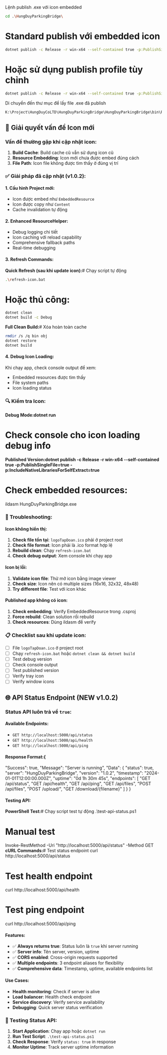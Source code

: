 Lệnh publish .exe với icon embedded
```bash
cd .\HungDuyParkingBridge\
```
# Standard publish với embedded icon
```bash
dotnet publish -c Release -r win-x64 --self-contained true -p:PublishSingleFile=true -p:IncludeNativeLibrariesForSelfExtract=true
```
# Hoặc sử dụng publish profile tùy chỉnh
```bash
dotnet publish -c Release -r win-x64 --self-contained true -p:PublishSingleFile=true -p:IncludeNativeLibrariesForSelfExtract=true -p:EnableCompressionInSingleFile=true -p:DebugType=embedded
```
Di chuyển đến thư mục để lấy file .exe đã publish
```bash
K:\Project\HungDuyCoLTD\HungDuyParkingBridge\HungDuyParkingBridge\bin\Release\net9.0-windows\win-x64\publish
```
## 🎨 Giải quyết vấn đề Icon mới

### Vấn đề thường gặp khi cập nhật icon:

1. **Build Cache**: Build cache cũ vẫn sử dụng icon cũ
2. **Resource Embedding**: Icon mới chưa được embed đúng cách
3. **File Path**: Icon file không được tìm thấy ở đúng vị trí

### ✅ Giải pháp đã cập nhật (v1.0.2):

#### 1. **Cấu hình Project mới**:
- Icon được embed như `EmbeddedResource`
- Icon được copy như `Content` 
- Cache invalidation tự động

#### 2. **Enhanced ResourceHelper**:
- Debug logging chi tiết
- Icon caching với reload capability
- Comprehensive fallback paths
- Real-time debugging

#### 3. **Refresh Commands**:

**Quick Refresh (sau khi update icon):**# Chạy script tự động
```bash
.\refresh-icon.bat
```
# Hoặc thủ công:
```bash
dotnet clean
dotnet build -c Debug
```
**Full Clean Build:**# Xóa hoàn toàn cache
```bash
rmdir /s /q bin obj
dotnet restore
dotnet build
```
#### 4. **Debug Icon Loading**:
Khi chạy app, check console output để xem:
- Embedded resources được tìm thấy
- File system paths
- Icon loading status

### 🔍 Kiểm tra Icon:

#### Debug Mode:dotnet run
# Check console cho icon loading debug info
#### Published Version:dotnet publish -c Release -r win-x64 --self-contained true -p:PublishSingleFile=true -p:IncludeNativeLibrariesForSelfExtract=true

# Check embedded resources:
ildasm HungDuyParkingBridge.exe
### 🚨 Troubleshooting:

#### Icon không hiển thị:
1. **Check file tồn tại**: `logoTapDoan.ico` phải ở project root
2. **Check file format**: Icon phải là .ico format hợp lệ
3. **Rebuild clean**: Chạy `refresh-icon.bat`
4. **Check debug output**: Xem console khi chạy app

#### Icon bị lỗi:
1. **Validate icon file**: Thử mở icon bằng image viewer
2. **Check size**: Icon nên có multiple sizes (16x16, 32x32, 48x48)
3. **Try different file**: Test với icon khác

#### Published app không có icon:
1. **Check embedding**: Verify EmbeddedResource trong .csproj
2. **Force rebuild**: Clean solution rồi rebuild
3. **Check resources**: Dùng ildasm để verify

### 📋 Checklist sau khi update icon:

- [ ] File `logoTapDoan.ico` ở project root
- [ ] Chạy `refresh-icon.bat` hoặc `dotnet clean && dotnet build`
- [ ] Test debug version
- [ ] Check console output
- [ ] Test published version
- [ ] Verify tray icon
- [ ] Verify window icons

## 🌐 API Status Endpoint (NEW v1.0.2)

### Status API luôn trả về `true`:

#### **Available Endpoints:**
- `GET http://localhost:5000/api/status`
- `GET http://localhost:5000/api/health` 
- `GET http://localhost:5000/api/ping`

#### **Response Format:**{
  "Success": true,
  "Message": "Server is running",
  "Data": {
    "status": true,
    "server": "HungDuyParkingBridge",
    "version": "1.0.2",
    "timestamp": "2024-01-01T12:00:00.000Z",
    "uptime": "0d 1h 30m 45s",
    "endpoints": [
      "GET /api/status",
      "GET /api/health",
      "GET /api/ping",
      "GET /api/files",
      "POST /api/files",
      "POST /upload/",
      "GET /download/{filename}"
    ]
  }
}
#### **Testing API:**

**PowerShell Test:**# Chạy script test tự động
.\test-api-status.ps1

# Manual test
Invoke-RestMethod -Uri "http://localhost:5000/api/status" -Method GET
**cURL Commands:**# Test status endpoint
curl http://localhost:5000/api/status

# Test health endpoint  
curl http://localhost:5000/api/health

# Test ping endpoint
curl http://localhost:5000/api/ping
#### **Features:**
- ✅ **Always returns true**: Status luôn là `true` khi server running
- ✅ **Server info**: Tên server, version, uptime
- ✅ **CORS enabled**: Cross-origin requests supported
- ✅ **Multiple endpoints**: 3 endpoint aliases for flexibility
- ✅ **Comprehensive data**: Timestamp, uptime, available endpoints list

#### **Use Cases:**
- **Health monitoring**: Check if server is alive
- **Load balancer**: Health check endpoint
- **Service discovery**: Verify service availability
- **Debugging**: Quick server status verification

### 🧪 Testing Status API:

1. **Start Application**: Chạy app hoặc `dotnet run`
2. **Run Test Script**: `.\test-api-status.ps1`
3. **Check Response**: Verify `status: true` in response
4. **Monitor Uptime**: Track server uptime information
